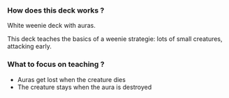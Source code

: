 
### How does this deck works ?

White weenie deck with auras.

This deck teaches the basics of a weenie strategie: lots of small creatures, attacking early.

### What to focus on teaching ?

* Auras get lost when the creature dies
* The creature stays when the aura is destroyed